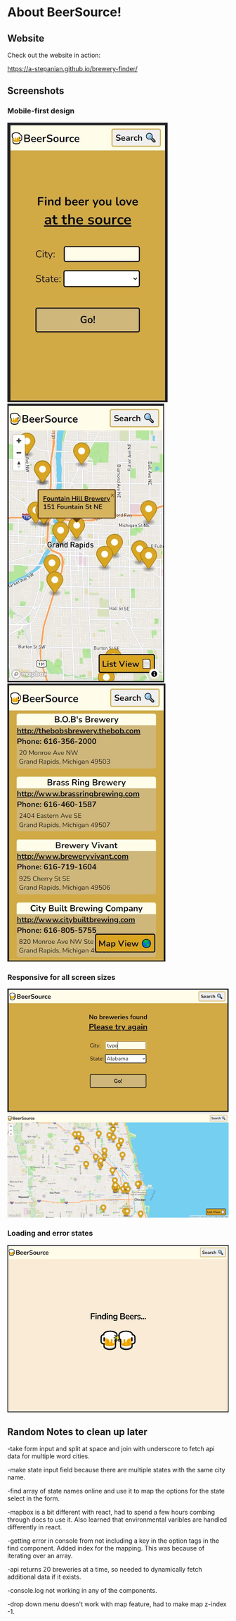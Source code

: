 # About BeerSource!

## Website

Check out the website in action:

https://a-stepanian.github.io/brewery-finder/

## Screenshots

### Mobile-first design

![](./public/screenshots/mobile1.jpg)
![](./public/screenshots/mobile2.jpg)
![](./public/screenshots/mobile3.jpg)

### Responsive for all screen sizes

![](./public/screenshots/desktop1.jpg)
![](./public/screenshots/desktop2.jpg)

### Loading and error states

![](./public/screenshots/loading.jpg)

## Random Notes to clean up later

-take form input and split at space and join with underscore to fetch api data for multiple word cities.

-make state input field because there are multiple states with the same city name.

-find array of state names online and use it to map the options for the state select in the form.

-mapbox is a bit different with react, had to spend a few hours combing through docs to use it. Also learned that environmental varibles are handled differently in react.

-getting error in console from not including a key in the option tags in the find component. Added index for the mapping. This was because of iterating over an array.

-api returns 20 breweries at a time, so needed to dynamically fetch additional data if it exists.

-console.log not working in any of the components.

-drop down menu doesn't work with map feature, had to make map z-index -1.

